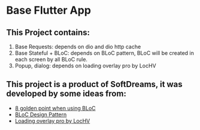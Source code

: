 # Base Flutter App

## This Project contains:
1. Base Requests: depends on dio and dio http cache
2. Base Stateful + BLoC: depends on BLoC pattern, BLoC will be created in each screen by all BLoC rule.
3. Popup, dialog: depends on loading overlay pro by LocHV

## This project is a product of SoftDreams, it was developed by some ideas from:
- [8 golden point when using BLoC](https://medium.com/flutterpub/effective-bloc-pattern-45c36d76d5fe)
- [BLoC Design Pattern](https://bloclibrary.dev/#/)
- [Loading overlay pro by LocHV](https://pub.dev/packages/loading_overlay_pro)